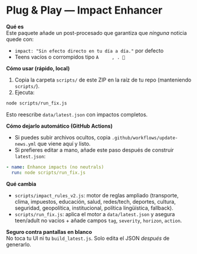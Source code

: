 
# Plug & Play — Impact Enhancer

**Qué es**  
Este paquete añade un post-procesado que garantiza que *ninguna* noticia quede con:
- `impact: "Sin efecto directo en tu día a día."` por defecto
- Teens vacíos o corrompidos tipo `A     , . 🙂`

**Cómo usar (rápido, local)**  
1) Copia la carpeta `scripts/` de este ZIP en la raíz de tu repo (manteniendo `scripts/`).
2) Ejecuta:
```bash
node scripts/run_fix.js
```
Esto reescribe `data/latest.json` con impactos completos.

**Cómo dejarlo automático (GitHub Actions)**  
- Si puedes subir archivos ocultos, copia `.github/workflows/update-news.yml` que viene aquí y listo.
- Si prefieres editar a mano, añade este paso después de construir `latest.json`:
```yaml
- name: Enhance impacts (no neutrals)
  run: node scripts/run_fix.js
```

**Qué cambia**  
- `scripts/impact_rules_v2.js`: motor de reglas ampliado (transporte, clima, impuestos, educación, salud, redes/tech, deportes, cultura, seguridad, geopolítica, institucional, política lingüística, fallback).  
- `scripts/run_fix.js`: aplica el motor a `data/latest.json` y asegura teen/adult no vacíos + añade campos `tag`, `severity`, `horizon`, `action`.

**Seguro contra pantallas en blanco**  
No toca tu UI ni tu `build_latest.js`. Solo edita el JSON *después* de generarlo.
